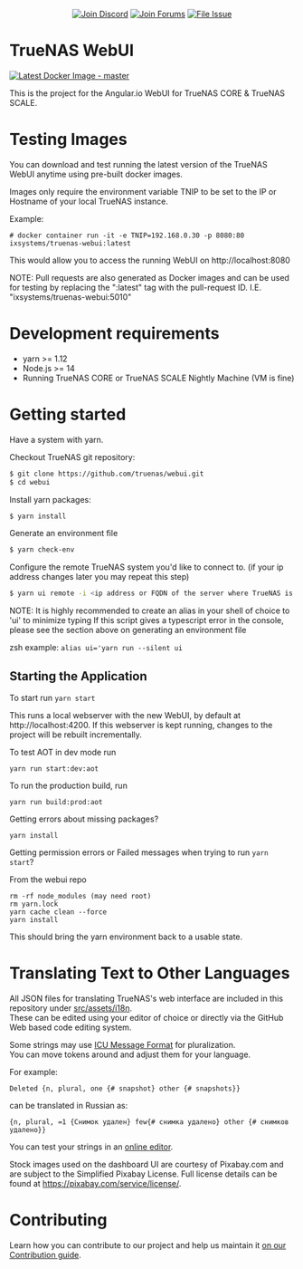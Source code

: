 <p align="center">
 <a href="https://discord.gg/Q3St5fPETd"><img alt="Join Discord" src="https://badgen.net/discord/members/Q3St5fPETd/?icon=discord&label=Join%20the%20TrueNAS%20Community" /></a>
 <a href="https://www.truenas.com/community/"><img alt="Join Forums" src="https://badgen.net/badge/Forums/Post%20Now//purple" /></a> 
 <a href="https://ixsystems.atlassian.net/browse/NAS/"><img alt="File Issue" src="https://badgen.net/badge/Jira/File%20Issue//red?icon=jira" /></a>
</p>

TrueNAS WebUI
================
[![Latest Docker Image - master](https://github.com/truenas/webui/actions/workflows/docker_latest.yml/badge.svg)](https://github.com/truenas/webui/actions/workflows/docker_latest.yml)


This is the project for the Angular.io WebUI for TrueNAS CORE & TrueNAS SCALE.

# Testing Images

You can download and test running the latest version of the TrueNAS WebUI anytime using pre-built docker images.

Images only require the environment variable TNIP to be set to the IP or Hostname of your local TrueNAS instance.

Example:

```
# docker container run -it -e TNIP=192.168.0.30 -p 8080:80 ixsystems/truenas-webui:latest
```
This would allow you to access the running WebUI on http://localhost:8080

NOTE: Pull requests are also generated as Docker images and can be used for testing by replacing the ":latest" tag with the pull-request ID. I.E. "ixsystems/truenas-webui:5010"

# Development requirements

  - yarn >= 1.12
  - Node.js >= 14
  - Running TrueNAS CORE or TrueNAS SCALE Nightly Machine (VM is fine)


# Getting started

Have a system with yarn.

Checkout TrueNAS git repository:

```sh
$ git clone https://github.com/truenas/webui.git
$ cd webui
```

Install yarn packages:

```sh
$ yarn install
```

Generate an environment file

```sh
$ yarn check-env
```

Configure the remote TrueNAS system you'd like to connect to. 
(if your ip address changes later you may repeat this step)

```sh
$ yarn ui remote -i <ip address or FQDN of the server where TrueNAS is running>
```
NOTE: It is highly recommended to create an alias in your shell of choice to 'ui' to minimize typing
If this script gives a typescript error in the console, please see the section above on generating an environment file

zsh example: `alias ui='yarn run --silent ui`

## Starting the Application

To start run
```yarn start```

This runs a local webserver with the new WebUI, by default at http://localhost:4200.
If this webserver is kept running, changes to the project will be rebuilt incrementally.

To test AOT in dev mode run

```yarn run start:dev:aot```

To run the production build, run

```yarn run build:prod:aot```

Getting errors about missing packages?

```yarn install```

Getting permission errors or Failed messages when trying to run `yarn start`?

From the webui repo
```
rm -rf node_modules (may need root)
rm yarn.lock 
yarn cache clean --force
yarn install
```
This should bring the yarn environment back to a usable state.

# Translating Text to Other Languages

All JSON files for translating TrueNAS's web interface are included in this repository under [src/assets/i18n](https://github.com/truenas/webui/tree/master/src/assets/i18n). \
These can be edited using your editor of choice or directly via the GitHub Web based code editing system.

Some strings may use [ICU Message Format](https://formatjs.io/docs/core-concepts/icu-syntax/#plural-format) for pluralization.\
You can move tokens around and adjust them for your language.

For example:
```
Deleted {n, plural, one {# snapshot} other {# snapshots}}
```
can be translated in Russian as:
```
{n, plural, =1 {Снимок удален} few{# снимка удалено} other {# снимков удалено}}
```

You can test your strings in an [online editor](http://format-message.github.io/icu-message-format-for-translators/editor.html).


Stock images used on the dashboard UI are courtesy of Pixabay.com and are subject to the Simplified Pixabay License. 
Full license details can be found at https://pixabay.com/service/license/.


# Contributing

Learn how you can contribute to our project and help us maintain it [on our Contribution guide](https://github.com/truenas/webui/blob/master/CONTRIBUTING.md).